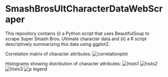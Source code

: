 # SmashBrosUltCharacterDataWebScraper
This repository contains (i) a Python script that uses BeautifulSoup to scrape Super Smash Bros. Ultimate character data and (ii) a R script descriptively summarizing this data using ggplot2.


Correlation matrix of character attributes: 
![correlationplot](https://github.com/user-attachments/assets/bafc204b-8233-44db-8ea6-8c8056d58fd8)


Histograms showing distribution of character attributes: 
![hists1](https://github.com/user-attachments/assets/826b7a85-8660-4d42-9906-d67130a3d1ea)
![hists2](https://github.com/user-attachments/assets/44a066ce-a3c5-422b-865d-4c1b54554324)
![hists3](https://github.com/user-attachments/assets/ee9e9680-f64f-41ee-addf-c64e9737f5fa)
![p legend](https://github.com/user-attachments/assets/2608efa1-0cc4-4933-90c6-d04f6bd0e871)
